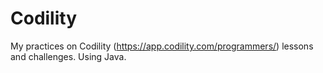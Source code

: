 # Codility
My practices on Codility (https://app.codility.com/programmers/) 
lessons and challenges.
Using Java.

